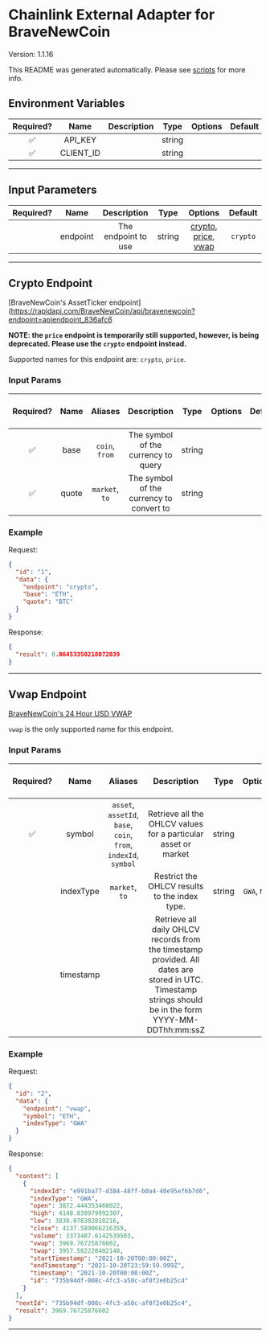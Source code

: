 # Chainlink External Adapter for BraveNewCoin

Version: 1.1.16

This README was generated automatically. Please see [scripts](../../scripts) for more info.

## Environment Variables

| Required? |   Name    | Description |  Type  | Options | Default |
| :-------: | :-------: | :---------: | :----: | :-----: | :-----: |
|    ✅     |  API_KEY  |             | string |         |         |
|    ✅     | CLIENT_ID |             | string |         |         |

---

## Input Parameters

| Required? |   Name   |     Description     |  Type  |                                    Options                                    | Default  |
| :-------: | :------: | :-----------------: | :----: | :---------------------------------------------------------------------------: | :------: |
|           | endpoint | The endpoint to use | string | [crypto](#crypto-endpoint), [price](#crypto-endpoint), [vwap](#vwap-endpoint) | `crypto` |

---

## Crypto Endpoint

[BraveNewCoin's AssetTicker endpoint](https://rapidapi.com/BraveNewCoin/api/bravenewcoin?endpoint=apiendpoint_836afc6

**NOTE: the `price` endpoint is temporarily still supported, however, is being deprecated. Please use the `crypto` endpoint instead.**

Supported names for this endpoint are: `crypto`, `price`.

### Input Params

| Required? | Name  |    Aliases     |               Description                |  Type  | Options | Default | Depends On | Not Valid With |
| :-------: | :---: | :------------: | :--------------------------------------: | :----: | :-----: | :-----: | :--------: | :------------: |
|    ✅     | base  | `coin`, `from` |   The symbol of the currency to query    | string |         |         |            |                |
|    ✅     | quote | `market`, `to` | The symbol of the currency to convert to | string |         |         |            |                |

### Example

Request:

```json
{
  "id": "1",
  "data": {
    "endpoint": "crypto",
    "base": "ETH",
    "quote": "BTC"
  }
}
```

Response:

```json
{
  "result": 0.06453350218072039
}
```

---

## Vwap Endpoint

[BraveNewCoin's 24 Hour USD VWAP](https://rapidapi.com/BraveNewCoin/api/bravenewcoin?endpoint=apiendpoint_8b8774ba-b368-4399-9c4a-dc78f13fc786)

`vwap` is the only supported name for this endpoint.

### Input Params

| Required? |   Name    |                             Aliases                             |                                                                       Description                                                                       |  Type  |   Options    | Default | Depends On | Not Valid With |
| :-------: | :-------: | :-------------------------------------------------------------: | :-----------------------------------------------------------------------------------------------------------------------------------------------------: | :----: | :----------: | :-----: | :--------: | :------------: |
|    ✅     |  symbol   | `asset`, `assetId`, `base`, `coin`, `from`, `indexId`, `symbol` |                                             Retrieve all the OHLCV values for a particular asset or market                                              | string |              |         |            |                |
|           | indexType |                         `market`, `to`                          |                                                      Restrict the OHLCV results to the index type.                                                      | string | `GWA`, `MWA` |  `GWA`  |            |                |
|           | timestamp |                                                                 | Retrieve all daily OHLCV records from the timestamp provided. All dates are stored in UTC. Timestamp strings should be in the form YYYY-MM-DDThh:mm:ssZ |        |              |         |            |                |

### Example

Request:

```json
{
  "id": "2",
  "data": {
    "endpoint": "vwap",
    "symbol": "ETH",
    "indexType": "GWA"
  }
}
```

Response:

```json
{
  "content": [
    {
      "indexId": "e991ba77-d384-48ff-b0a4-40e95ef6b7d6",
      "indexType": "GWA",
      "open": 3872.444353468022,
      "high": 4148.839979992307,
      "low": 3830.078382818216,
      "close": 4137.589066216359,
      "volume": 3373487.6142539503,
      "vwap": 3969.76725876602,
      "twap": 3957.582228402148,
      "startTimestamp": "2021-10-20T00:00:00Z",
      "endTimestamp": "2021-10-20T23:59:59.999Z",
      "timestamp": "2021-10-20T00:00:00Z",
      "id": "735b94df-008c-4fc3-a50c-af0f2e0b25c4"
    }
  ],
  "nextId": "735b94df-008c-4fc3-a50c-af0f2e0b25c4",
  "result": 3969.76725876602
}
```

---
